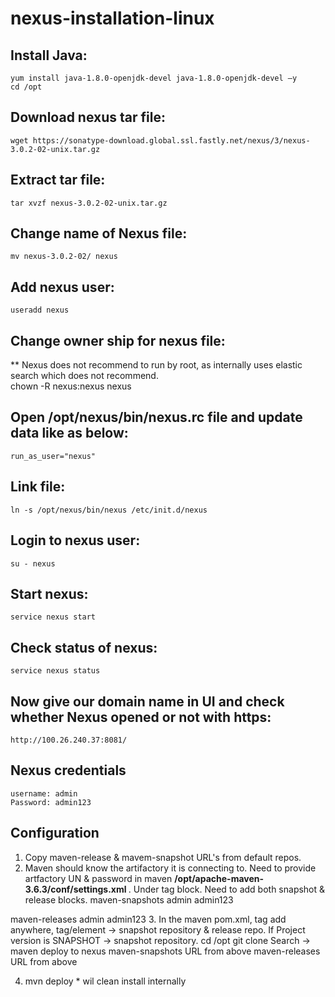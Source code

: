 # nexus-installation-linux

## Install Java:
    yum install java-1.8.0-openjdk-devel java-1.8.0-openjdk-devel –y
    cd /opt
## Download nexus tar file:
    wget https://sonatype-download.global.ssl.fastly.net/nexus/3/nexus-3.0.2-02-unix.tar.gz
## Extract tar file:
    tar xvzf nexus-3.0.2-02-unix.tar.gz
## Change name of Nexus file:
    mv nexus-3.0.2-02/ nexus
## Add nexus user: 
    useradd nexus
## Change owner ship for nexus file:
** Nexus does not recommend to run by root, as internally uses elastic search which does not recommend.  
    chown -R nexus:nexus nexus
## Open /opt/nexus/bin/nexus.rc file and update data like as below:
    run_as_user="nexus"
## Link file:
    ln -s /opt/nexus/bin/nexus /etc/init.d/nexus
## Login to nexus user:
    su - nexus
## Start nexus:
    service nexus start
## Check status of nexus:
    service nexus status
## Now give our domain name in UI and check whether Nexus opened or not with https:
    http://100.26.240.37:8081/
## Nexus credentials
    username: admin
    Password: admin123

## Configuration
1. Copy maven-release & mavem-snapshot URL's from default repos. 
2. Maven should know the artifactory it is connecting to. Need to provide artfactory UN & password in maven <b>/opt/apache-maven-3.6.3/conf/settings.xml </b>. Under <server> tag block. Need to add both snapshot & release blocks.
    <server>
      <id>maven-snapshots</id>
      <username>admin</username>
      <password>admin123</password>
    </server>

 <server>
      <id>maven-releases</id>
     <username>admin</username>
      <password>admin123</password>
    </server>
3. In the maven pom.xml, <Project> tag add anywhere, <distributionManagement> tag/element -> snapshot repository & release repo. If Project version is SNAPSHOT -> snapshot repository. 
cd /opt    
git clone <weekend>
Search -> maven deploy to nexus
<distributionManagement>
   <snapshotRepository>
      <id>maven-snapshots</id>
      <url>URL from above</url>
   </snapshotRepository>
    <repository>
      <id>maven-releases</id>
      <url>URL from above</url>
   </repository>
</distributionManagement>

4. mvn deploy * wil clean install internally


